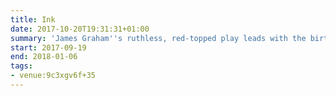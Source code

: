 ```yaml
---
title: Ink
date: 2017-10-20T19:31:31+01:00
summary: 'James Graham''s ruthless, red-topped play leads with the birth of this country''s most influential newspaper -- when a young and rebellious Rupert Murdoch asked the impossible and launched its first editor''s quest, against all odds, to give the people what they want.'
start: 2017-09-19
end: 2018-01-06
tags:
- venue:9c3xgv6f+35
---
```

